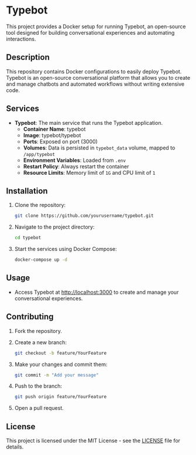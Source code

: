 # Typebot

This project provides a Docker setup for running Typebot, an open-source tool designed for building conversational experiences and automating interactions.

## Description

This repository contains Docker configurations to easily deploy Typebot. Typebot is an open-source conversational platform that allows you to create and manage chatbots and automated workflows without writing extensive code.

## Services

- **Typebot**: The main service that runs the Typebot application.
  - **Container Name**: typebot
  - **Image**: typebot/typebot
  - **Ports**: Exposed on port (3000)
  - **Volumes**: Data is persisted in `typebot_data` volume, mapped to `/app/typebot`
  - **Environment Variables**: Loaded from `.env`
  - **Restart Policy**: Always restart the container
  - **Resource Limits**: Memory limit of `1G` and CPU limit of `1`

## Installation

1. Clone the repository:

    ```bash
    git clone https://github.com/yourusername/typebot.git
    ```

2. Navigate to the project directory:

    ```bash
    cd typebot
    ```

3. Start the services using Docker Compose:

    ```bash
    docker-compose up -d
    ```

## Usage

- Access Typebot at [http://localhost:3000](http://localhost:3000) to create and manage your conversational experiences.

## Contributing

1. Fork the repository.
2. Create a new branch:

    ```bash
    git checkout -b feature/YourFeature
    ```

3. Make your changes and commit them:

    ```bash
    git commit -m "Add your message"
    ```

4. Push to the branch:

    ```bash
    git push origin feature/YourFeature
    ```

5. Open a pull request.

## License

This project is licensed under the MIT License - see the [LICENSE](LICENSE) file for details.
